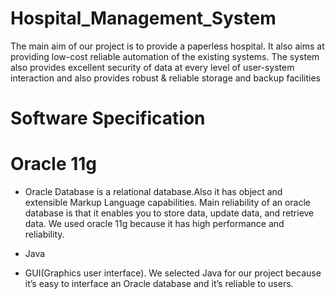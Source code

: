 # Hospital_Management_System
The main aim of our project is to provide a paperless hospital. It also  aims at providing low-cost reliable automation of the existing systems. The  system also provides excellent security of data at every level of user-system  interaction and also provides robust &amp; reliable storage and backup facilities

# Software Specification
# Oracle 11g
* Oracle Database is a relational database.Also it has object and extensible Markup Language capabilities. Main reliability of an oracle  database is that it enables you to store data, update data, and retrieve data. We used oracle 11g because it has high performance and reliability.

* Java
* GUI(Graphics user interface). We selected Java for our project because it’s easy to interface an Oracle database and it’s reliable to users.

